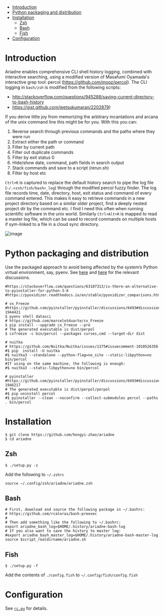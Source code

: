 - [Introduction](#introduction)
- [Python packaging and distribution](#Python-packaging-and-distribution)
- [Installation](#installation)
  - [Zsh](#zsh)
  - [Bash](#bash)
  - [Fish](#fish)
- [Configuration](#configuration)


# Introduction

Ariadne enables comprehensive CLI shell history logging, combined with interactive searching, using a modified version of Masafumi Oyamada's interactive grep tool: percol (https://github.com/mooz/percol). The CLI logging in `bash/zsh` is modified from the following scripts:

- http://stackoverflow.com/questions/945288/saving-current-directory-to-bash-history
- https://gist.github.com/jeetsukumaran/2202879)

If you derive little joy from memorizing the arbitrary incantations and arcana of the unix command line this might be for you. With this you can:

1. Reverse search through previous commands and the paths where they were run
2. Extract either the path or command
3. Filter by current path
4. Filter out duplicate commands
5. Filter by exit status 0
6. Hide/show date, command, path fields in search output
7. Stack commands and save to a script (rerun.sh)
8. Filter by host etc

`Ctrl+R` is captured to replace the default history search to pipe the log file (`~/.<zsh/fish/bash>_log`) through the modified percol fuzzy finder. The log file records time, date, directory, host, exit status and command of every command entered. This makes it easy to retrieve commands in a new project directory based on a similar older project, find a deeply nested project dir by the command etc. I find I need this often when running scientific software in the unix world. Similarly `Ctrl+Alt+R` is mapped to read a master log file, which can be used to record commands on multiple hosts if sym-linked to a file in a cloud sync directory. 

![image](https://user-images.githubusercontent.com/11155854/132346682-356498c7-dea1-4e08-a3e0-b3d02061651d.png)


# Python packaging and distribution

Use the packaged approach to avoid being affected by the system’s Python virtual environment, say, pyenv. See [here](https://github.com/pyinstaller/pyinstaller/discussions/6493#discussioncomment-1944421) and [here](https://github.com/Nuitka/Nuitka/issues/1375) for the relevant discussions.

```
#https://stackoverflow.com/questions/63107313/is-there-an-alternative-to-pyinstaller-for-python-3-8
#https://pyoxidizer.readthedocs.io/en/stable/pyoxidizer_comparisons.html

# vx_Freeze
#https://github.com/pyinstaller/pyinstaller/discussions/6493#discussioncomment-1944421
$ pyenv shell datasci
# https://github.com/marcelotduarte/cx_Freeze
$ pip install --upgrade cx_Freeze --pre
# The generated executable is dist/perpol
$ cxfreeze -c bin/percol --packages curses,cmd --target-dir dist

# nuitka
# https://github.com/Nuitka/Nuitka/issues/1375#issuecomment-1010526356
#$ pip  install -U nuitka
#$ nuitka3 --standalone --python-flag=no_site --static-libpython=no bin/percol
#If using on the same machine, the following is enough:
#$ nuitka3 --static-libpython=no bin/percol

# pyinstaller
#https://github.com/pyinstaller/pyinstaller/discussions/6493#discussioncomment-1946217
# The generated executable is dist/perpol/perpol
#$ pip uninstall percol 
#$ pyinstaller --clean --noconfirm --collect-submodules percol --paths . bin/percol
```

# Installation
    $ git clone https://github.com/hongyi-zhao/ariadne
    $ cd ariadne
    
## Zsh

    $ ./setup.py -z

Add the following to `~/.zshrc` 

    source ~/.config/zsh/ariadne/ariadne.zsh
    
## Bash
```shell
# First, download and source the following package in ~/.bashrc:
# https://github.com/rcaloras/bash-preexec
#
# Then add something like the following to ~/.bashrc:
export ariadne_bash_log=$HOME/.history/ariadne-bash-log
# If you also want to save the history to master log:   
#export ariadne_bash_master_log=$HOME/.history/ariadne-bash-master-log
source $script_realdirname/ariadne.sh
```    
## Fish
    
    $ ./setup.py -f
    
Add the contents of `./config.fish` to `~/.config/fish/config.fish`

# Configuration

See [`rc.py`](https://github.com/hongyi-zhao/ariadne/blob/master/rc.py) for details.
